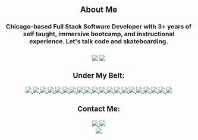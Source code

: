 <div align="center">
  <h2>About Me</h2>
  <h3>Chicago-based Full Stack Software Developer with 3+ years of self taught, immersive bootcamp, and instructional experience. Let's talk code and skateboarding.<h3/>
  <img align="center" src="https://github-readme-stats.vercel.app/api?username=jurgenstevens&hide=contribs,prs&include_all_commits=true&count_private=true&theme=dark" />
  <img align="center" src="https://github-readme-stats.vercel.app/api/top-langs/?username=jurgenstevens&layout=compact&theme=dark" />
  <div>
      <h3>Under My Belt:</h3>
      <a href="#"><img src="https://img.shields.io/badge/-HTML5-E34F26?style=flat-square&logo=html5&logoColor=white" />  </a>
      <a href="#"><img src="https://img.shields.io/badge/Notion-%23000000.svg?style=flat-square&for-the-badge&logo=notion&logoColor=white" />  </a>
      <a href="#"><img src="https://img.shields.io/badge/-CSS3-1572B6?style=flat-square&logo=css3" />  </a>
      <a href="#"><img src="https://img.shields.io/badge/-JavaScript-F7DF1E?style=flat-square&logo=javascript&logoColor=black" />  </a>
      <a href="#"><img src="https://img.shields.io/badge/-React-61DAFB?style=flat-square&logo=React&logoColor=black" />  </a>
      <a href="#"><img src="https://img.shields.io/badge/-NodeJS-339933?style=flat-square&logo=Node.js&logoColor=white" />  </a>
      <a href="#"><img src="https://img.shields.io/badge/-Python3-3776AB?style=flat-square&logo=Python&logoColor=white" />  </a>
      <a href="#"><img src="https://img.shields.io/badge/-React_Router-CA4245?style=flat-square&for-the-badge&logo=react-router&logoColor=white" />  </a>
      <a href="#"><img src="https://img.shields.io/badge/-Express.js-404D59?style=flat-square&for-the-badge" />  </a>
      <a href="#"><img src="https://img.shields.io/badge/-PostgreSQL-336791?style=flat-square&logo=postgresql" />  </a>
      <a href="#"><img src="https://img.shields.io/badge/-MongoDB-white?style=flat-square&logo=mongodb" />  </a>
      <a href="#"><img src="https://img.shields.io/badge/-jQuery-0769AD?style=flat-square&logo=jQuery" />  </a>
      <a href="#"><img src="https://img.shields.io/badge/-Bootstrap-563D7C?style=flat-square&logo=bootstrap" />  </a>
      <a href="#"><img src="https://img.shields.io/badge/-Git-black?style=flat-square&logo=git" />  </a>
      <a href="#"><img src="https://img.shields.io/badge/-Postman-FF6C37?style=flat-square&logo=Postman&logoColor=white" />  </a>
      <a href="#"><img src="https://img.shields.io/badge/-Heroku-430098?style=flat-square&logo=heroku" />  </a>
      <a href="#"><img src="https://img.shields.io/badge/-Trello-0079BF?style=flat-square&logo=Trello&logoColor=white" />  </a>
      <a href="#"><img src="https://img.shields.io/badge/-VS_Code-007ACC?style=flat-square&logo=visual-studio-code" />  </a>
      <a href="#"><img src="https://img.shields.io/badge/-Slack-4A154B?style=flat-square&logo=slack" />  </a>
      <a href="#"><img src="https://img.shields.io/badge/-Zoom-2D8CFF?style=flat-square&logo=zoom&logoColor=white" />  </a>
    </div>
    <div>
      <h3>Contact Me:</h3>
        </a>
        <a href="https://www.linkedin.com/in/jurgenstevens/"><img src="https://img.shields.io/badge/-LinkedIn-0077B5?style=flat-square&logo=LinkedIn&logoColor=white" />
        </a>
        <a href="https://github.com/jurgenstevens"><img src="https://img.shields.io/github/followers/jurgenstevens?color=black&label=GitHub&logo=GitHub&logoColor=white&style=flat-square" />
        </a>
        <br />
        <a href="https://www.jurgennstevens.dev/"><img src="https://img.shields.io/badge/Portfolio-%23000000.svg?style=for-the-badge&logo=firefox&logoColor=#FF7139" />  
    </div>
</div>
